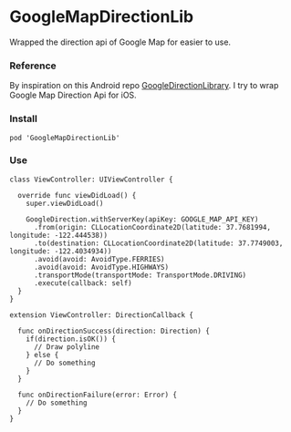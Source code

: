 # GoogleMapDirectionLib
Wrapped the direction api of Google Map for easier to use.

### Reference

By inspiration on this Android repo [GoogleDirectionLibrary](https://github.com/akexorcist/GoogleDirectionLibrary). I try to wrap Google Map Direction Api for iOS.

### Install

```
pod 'GoogleMapDirectionLib'
```

### Use

```
class ViewController: UIViewController {
  
  override func viewDidLoad() {
    super.viewDidLoad()
    
    GoogleDirection.withServerKey(apiKey: GOOGLE_MAP_API_KEY)
      .from(origin: CLLocationCoordinate2D(latitude: 37.7681994, longitude: -122.444538))
      .to(destination: CLLocationCoordinate2D(latitude: 37.7749003, longitude: -122.4034934))
      .avoid(avoid: AvoidType.FERRIES)
      .avoid(avoid: AvoidType.HIGHWAYS)
      .transportMode(transportMode: TransportMode.DRIVING)
      .execute(callback: self)
  }
}

extension ViewController: DirectionCallback {
  
  func onDirectionSuccess(direction: Direction) {
    if(direction.isOK()) {
      // Draw polyline
    } else {
      // Do something
    }
  }
  
  func onDirectionFailure(error: Error) {
    // Do something
  }
}
```

